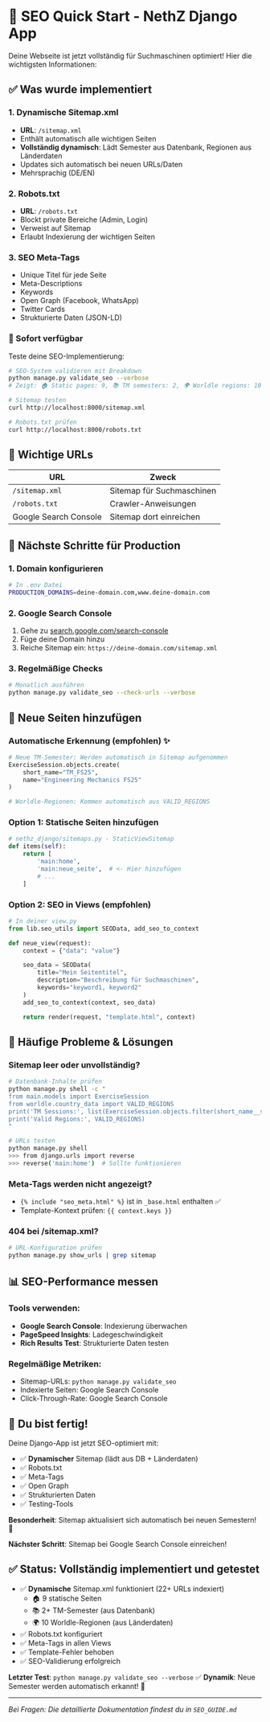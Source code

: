 # 🚀 SEO Quick Start - NethZ Django App

Deine Webseite ist jetzt vollständig für Suchmaschinen optimiert! Hier die wichtigsten Informationen:

## ✅ Was wurde implementiert

### 1. Dynamische Sitemap.xml

- **URL**: `/sitemap.xml`
- Enthält automatisch alle wichtigen Seiten
- **Vollständig dynamisch**: Lädt Semester aus Datenbank, Regionen aus Länderdaten
- Updates sich automatisch bei neuen URLs/Daten
- Mehrsprachig (DE/EN)

### 2. Robots.txt

- **URL**: `/robots.txt`
- Blockt private Bereiche (Admin, Login)
- Verweist auf Sitemap
- Erlaubt Indexierung der wichtigen Seiten

### 3. SEO Meta-Tags

- Unique Titel für jede Seite
- Meta-Descriptions
- Keywords
- Open Graph (Facebook, WhatsApp)
- Twitter Cards
- Strukturierte Daten (JSON-LD)

### 🔧 Sofort verfügbar

Teste deine SEO-Implementierung:

```bash
# SEO-System validieren mit Breakdown
python manage.py validate_seo --verbose
# Zeigt: 🏠 Static pages: 9, 📚 TM semesters: 2, 🌍 Worldle regions: 10

# Sitemap testen
curl http://localhost:8000/sitemap.xml

# Robots.txt prüfen
curl http://localhost:8000/robots.txt
```

## 📍 Wichtige URLs

| URL                   | Zweck                     |
| --------------------- | ------------------------- |
| `/sitemap.xml`        | Sitemap für Suchmaschinen |
| `/robots.txt`         | Crawler-Anweisungen       |
| Google Search Console | Sitemap dort einreichen   |

## 🎯 Nächste Schritte für Production

### 1. Domain konfigurieren

```bash
# In .env Datei
PRODUCTION_DOMAINS=deine-domain.com,www.deine-domain.com
```

### 2. Google Search Console

1. Gehe zu [search.google.com/search-console](https://search.google.com/search-console)
2. Füge deine Domain hinzu
3. Reiche Sitemap ein: `https://deine-domain.com/sitemap.xml`

### 3. Regelmäßige Checks

```bash
# Monatlich ausführen
python manage.py validate_seo --check-urls --verbose
```

## 📝 Neue Seiten hinzufügen

### Automatische Erkennung (empfohlen) ✨

```python
# Neue TM-Semester: Werden automatisch in Sitemap aufgenommen
ExerciseSession.objects.create(
    short_name="TM_FS25",
    name="Engineering Mechanics FS25"
)

# Worldle-Regionen: Kommen automatisch aus VALID_REGIONS
```

### Option 1: Statische Seiten hinzufügen

```python
# nethz_django/sitemaps.py - StaticViewSitemap
def items(self):
    return [
        'main:home',
        'main:neue_seite',  # <- Hier hinzufügen
        # ...
    ]
```

### Option 2: SEO in Views (empfohlen)

```python
# In deiner view.py
from lib.seo_utils import SEOData, add_seo_to_context

def neue_view(request):
    context = {"data": "value"}

    seo_data = SEOData(
        title="Mein Seitentitel",
        description="Beschreibung für Suchmaschinen",
        keywords="keyword1, keyword2"
    )
    add_seo_to_context(context, seo_data)

    return render(request, "template.html", context)
```

## 🚨 Häufige Probleme & Lösungen

### Sitemap leer oder unvollständig?

```bash
# Datenbank-Inhalte prüfen
python manage.py shell -c "
from main.models import ExerciseSession
from worldle.country_data import VALID_REGIONS
print('TM Sessions:', list(ExerciseSession.objects.filter(short_name__startswith='TM_')))
print('Valid Regions:', VALID_REGIONS)
"

# URLs testen
python manage.py shell
>>> from django.urls import reverse
>>> reverse('main:home')  # Sollte funktionieren
```

### Meta-Tags werden nicht angezeigt?

- `{% include "seo_meta.html" %}` ist in `_base.html` enthalten ✅
- Template-Kontext prüfen: `{{ context.keys }}`

### 404 bei /sitemap.xml?

```bash
# URL-Konfiguration prüfen
python manage.py show_urls | grep sitemap
```

## 📊 SEO-Performance messen

### Tools verwenden:

- **Google Search Console**: Indexierung überwachen
- **PageSpeed Insights**: Ladegeschwindigkeit
- **Rich Results Test**: Strukturierte Daten testen

### Regelmäßige Metriken:

- Sitemap-URLs: `python manage.py validate_seo`
- Indexierte Seiten: Google Search Console
- Click-Through-Rate: Google Search Console

## 🎉 Du bist fertig!

Deine Django-App ist jetzt SEO-optimiert mit:

- ✅ **Dynamischer** Sitemap (lädt aus DB + Länderdaten)
- ✅ Robots.txt
- ✅ Meta-Tags
- ✅ Open Graph
- ✅ Strukturierten Daten
- ✅ Testing-Tools

**Besonderheit**: Sitemap aktualisiert sich automatisch bei neuen Semestern! 🚀

**Nächster Schritt**: Sitemap bei Google Search Console einreichen!

## ✅ Status: Vollständig implementiert und getestet

- ✅ **Dynamische** Sitemap.xml funktioniert (22+ URLs indexiert)
  - 🏠 9 statische Seiten
  - 📚 2+ TM-Semester (aus Datenbank)
  - 🌍 10 Worldle-Regionen (aus Länderdaten)
- ✅ Robots.txt konfiguriert
- ✅ Meta-Tags in allen Views
- ✅ Template-Fehler behoben
- ✅ SEO-Validierung erfolgreich

**Letzter Test**: `python manage.py validate_seo --verbose` ✅
**Dynamik**: Neue Semester werden automatisch erkannt! 🎯

---

_Bei Fragen: Die detaillierte Dokumentation findest du in `SEO_GUIDE.md`_
